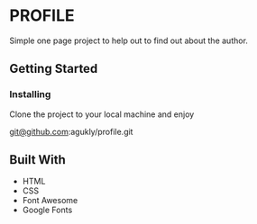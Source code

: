 # PROFILE
Simple one page project to help out to find out about the author.

## Getting Started

### Installing
Clone the project to your local machine and enjoy

git@github.com:agukly/profile.git

## Built With

- HTML
- CSS
- Font Awesome
- Google Fonts
